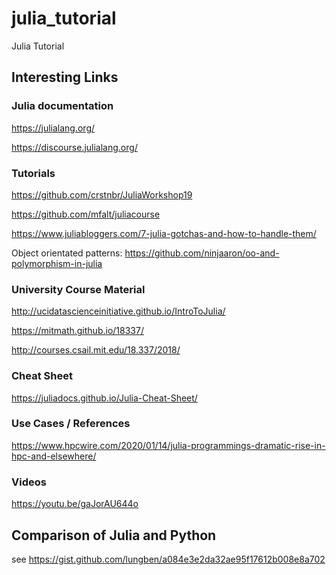 # julia_tutorial
Julia Tutorial


## Interesting Links

### Julia documentation

https://julialang.org/

https://discourse.julialang.org/

### Tutorials

https://github.com/crstnbr/JuliaWorkshop19

https://github.com/mfalt/juliacourse

https://www.juliabloggers.com/7-julia-gotchas-and-how-to-handle-them/

Object orientated patterns: https://github.com/ninjaaron/oo-and-polymorphism-in-julia

### University Course Material

http://ucidatascienceinitiative.github.io/IntroToJulia/

https://mitmath.github.io/18337/

http://courses.csail.mit.edu/18.337/2018/

### Cheat Sheet

https://juliadocs.github.io/Julia-Cheat-Sheet/

### Use Cases / References

https://www.hpcwire.com/2020/01/14/julia-programmings-dramatic-rise-in-hpc-and-elsewhere/

### Videos

https://youtu.be/gaJorAU644o

## Comparison of Julia and Python

see
https://gist.github.com/lungben/a084e3e2da32ae95f17612b008e8a702
